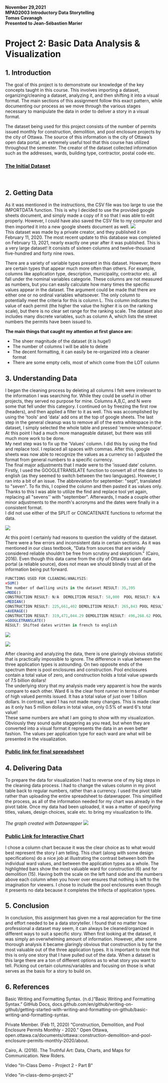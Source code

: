 **November 29,2021**<br>
**MPAD2003 Introductory Data Storytelling**<br>
**Tomas Cavanagh**<br>
**Presented to Jean-Sébastien Marier**<br>

# Project 2: Basic Data Analysis & Visualization

## 1. Introduction

The goal of this project is to demonstrate our knowledge of the key concepts taught in this course. This involves importing a dataset, organizing/cleaning a dataset, analyzing it, and then shifting it into a visual format. The main sections of this assignment follow this exact pattern, while documenting our process as we move through the various stages necessary to manipulate the data in order to deliver a story in a visual format.
 
The dataset being used for this project consists of the number of permits issued monthly for construction, demolition, and pool enclosure projects by the city of Ottawa. The source of this information is the city of Ottawa’s open data portal, an extremely useful tool that this course has utilized throughout the semester. The creator of the dataset collected information such as the addresses, wards, building type, contractor, postal code etc. 

### [The Initial Dataset](https://docs.google.com/spreadsheets/d/1TwW-S211qdSpu0tmzJvGZVCGNHnmIvjybk6GPFkOZl4/edit?usp=sharing)
<br>

## 2. Getting Data

As it was mentioned in the instructions, the CSV file was too large to use the IMPORTDATA function. This is why I decided to use the provided google sheets document, and simply made a copy of it so that I was able to edit properly. However, I could have also saved the CSV file to my computer and then imported it into a new google sheets document as well. 
![](InitialDataset.png)
<br>
This dataset was made by a private creator, and they published it on February 11, 2020. The most recent update to this database was completed on February 13, 2021, nearly exactly one year after it was published. This is a very large dataset! It consists of sixteen columns and twelve-thousand five-hundred and forty nine rows.  

There are a variety of variable types present in this dataset. However, there are certain types that appear much more often than others. For example, columns like application type, description, municipality, contractor etc. all fall under the nominal variables categorie. These columns are not measured as numbers, but you can easily calculate how many times the specific values appear in the dataset. The argument could be made that there are either one or no ordinal variables whatsoever. The only column to potentially meet the criteria for this is column L. This column indicates the value of each permit (the higher the value the higher it is on the ranking scale), but there is no clear set range for the ranking scale. The dataset also includes many discrete variables, such as column A, which lists the street numbers the permits have been issued to. 

**The main things that caught my attention at first glance are:**
- The sheer magnitude of the dataset (it is huge!)
- The number of columns I will be able to delete
- The decent formatting, it can easily be re-organized into a cleaner format
- There are some empty cells, most of which come from the LOT column

## 3. Understanding Data
 I began the cleaning process by deleting all columns I felt were irrelevant to the information I was searching for. While they could be useful in other projects, they served no purpose for mine. Columns A,B,C, and N were some that fell under this category. I continued on by freezing the first row (headers), and then applied a filter to it as well. This was accomplished by using the 'tools' and 'data' add ons at the top of google sheets. The last step in the general cleanup was to remove all of the extra whitespace in the dataset, I simply selected the whole table and pressed 'remove whitespace'. At this point I had a much more manageable dataset, but there was still much more work to be done. <br>
My next step was to fix up the 'Values' column. I did this by using the find and replace tool. I replaced all spaces with commas. After this, google sheets was now able to recognize the values as a currency so I adjusted the format from general numbers to a specific currency. <br>
The final major adjustments that I made were to the 'issued date' column. Firstly, I used the GOOGLETRANSLATE function to convert all of the dates to english (as they seemed to switch between the two languages). However, I ran into a bit of an issue. The abbreviation for september: "sept", translated to "seven". To fix this, I copied the column and then pasted it as values only. Thanks to this I was able to utilize the find and replace tool yet again, replacing all "sevens'' with "september". Afterwards, I made a couple other minor adjustments to the month's acronyms and the dates were finally in a consistent format.<br>
I did not use either of the SPLIT or CONCATENATE functions to reformat the data. 

![](CleanDataset.png)<br>

At this point I certainly had reasons to question the validity of the dataset. There were a few errors and inconsistent data in certain sections. As it was mentioned in our class textbook, "Data from sources that are widely considered reliable shouldn’t be free from scrutiny and skepticism." (Cairo, 2016). Even though this data came from the city of Ottawa's open data portal (a reliable source), does not mean we should blindly trust all of the information being put forward.

```r
FUNCTIONS USED FOR CLEANING/ANALYSIS:
=SUM() 
The number of dwelling units in the dataset RESULT: 35,395 
=MODE() 
CONSTRUCTION RESULT: N/A  DEMOLITION RESULT: 58,000  POOL RESULT: N/A
=MEDIAN() 
CONSTRUCTION RESULT: 225,661,402 DEMOLITION RESULT: 265,843 POOL RESULT: 0.00 
=AVERAGE() 
CONSTRUCTION RESULT: 319,471,044.29 DEMOLITION RESULT: 496,268.62 POOL RESULT: 0.00 
=GOOGLETRANSLATE() 
RESULT: Shifted dates written in french to english
```
![](PivotTable.png)<br>

![](chart.png)

After cleaning and analyzing the data, there is one glaringly obvious statistic that is practically impossible to ignore. The difference in value between the three application types is astounding. On two opposite ends of the spectrum there is pool enclosures and construction. Pool enclosures contain a total value of zero, and construction holds a total value upwards of 7.5 billion dollars! <br>
The underlying story that my analysis made very apparent is how the wards compare to each other. Ward 6 is the clear front runner in terms of number of high valued permits issued. It has a total value of just over 1 billion dollars. In contrast, ward 1 has not made many changes. This is made clear as it only has 5 million dollars in total value, only  0.5% of ward 6's total value! <br>
These same numbers are what I am going to show with my visualization. Obviously they sound quite staggering as you read, but when they are converted into a visual format it represents the data in an even better fashion. The values per application type for each ward are what will be presented in the visualization.

### [Public link for final spreadsheet](https://docs.google.com/spreadsheets/d/1buEjY8FHbiGG7ASw9OTzUaKIsNsW6RLX--uKS8zwzNo/edit?usp=sharing)

## 4. Delivering Data
To prepare the data for visualization I had to reverse one of my big steps in the cleaning data process. I had to change the values column in my pivot table back to regular numbers, rather than a currency. I used the pivot table rather than uploading the entire spreadsheet to datawrapper. This simplified the process, as all of the information needed for my chart was already in the pivot table. 
Once my data had been uploaded, it was a matter of specifying titles, values, design choices, scale etc. to bring my visualization to life.
 <br><br>
*The graph created with Datawrapper*
![](DataWrapper.png)
### [Public Link for Interactive Chart](https://datawrapper.dwcdn.net/CjNaw/1/)

 I chose a column chart because it was the clear choice as to what would best represent the story I am telling. This chart (along with some design specifications) do a nice job at illustrating the contrast between both the individual ward values, and between the application types as a whole. The highlighted bars show the most valuable ward for construction (6) and for demolition (15). Having both the scale on the left hand side and the numbers above each column when you hover over ensures that nothing is left to the imagination for viewers. I chose to include the pool enclosures even though it presents no data because it completes the trifecta of application types.

## 5. Conclusion

In conclusion, this assignment has given me a real appreciation for the time and effort needed to be a data storyteller. I found that no matter how professional a dataset may seem, it can always be cleaned/organized in different ways to suit a specific story. When first looking at the dataset, it was simply an overwhelming amount of information. However, after some thorough analysis it became glaringly obvious that construction is by far the most valuable out of the three application types.
It is important to note that this is only one story that I have pulled out of the data. When a dataset is this large there are a ton of different options as to what story you want to tell. Picking out certain columns/variables and focusing on those is what serves as the basis for a story to build on.

## 6. References

Basic Writing and Formatting Syntax. (n.d.)“Basic Writing and Formatting Syntax.” GitHub Docs, docs.github.com/en/github/writing-on-github/getting-started-with-writing-and-formatting-on-github/basic-writing-and-formatting-syntax. <br>

Private Member. (Feb 11, 2020) “Construction, Demolition, and Pool Enclosure Permits Monthly - 2020.” Open Ottawa, open.ottawa.ca/documents/ottawa::construction-demolition-and-pool-enclosure-permits-monthly-2020/about. <br>

Cairo, A. (2016).  The Truthful Art: Data, Charts, and Maps for Communication. New Riders.<br>

Video "In-Class Demo - Project 2 - Part B" <br>

Video "in-class-demo-project-2"
